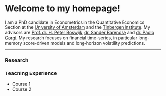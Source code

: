 # Welcome to my homepage! 

I am a PhD candidate in Econometrics in the Quantitative Economics Section at the [University of Amsterdam](https://ase.uva.nl/content/sections/quantitative-economics/quantitative-economics.html?origin=D4DixO%2FESbuaIXcFryAJdQ) and the [Tinbergen Institute](https://tinbergen.nl/home). 
My advisors are [Prof. dr. H. Peter Boswijk](https://www.uva.nl/en/profile/b/o/h.p.boswijk/h.p.boswijk.html#Profile), [dr. Sander Barendse](https://sites.google.com/view/sanderbarendse/)  and [dr. Paolo Gorgi](https://www.pgorgi.com/). 
My research focuses on financial time-series, in particular long-memory score-driven models and long-horizon volatility predictions. 

***

### Research


### Teaching Experience
- Course 1
- Course 2

